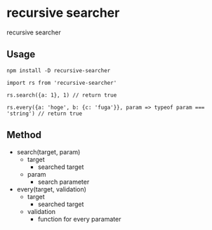 # recursive searcher

recursive searcher

## Usage

```
npm install -D recursive-searcher

import rs from 'recursive-searcher'

rs.search({a: 1}, 1) // return true

rs.every({a: 'hoge', b: {c: 'fuga'}}, param => typeof param === 'string') // return true
```

## Method
- search(target, param)
  - target
    - searched target
  - param
    - search parameter
- every(target, validation)
  - target
    - searched target
  - validation
    - function for every paramater